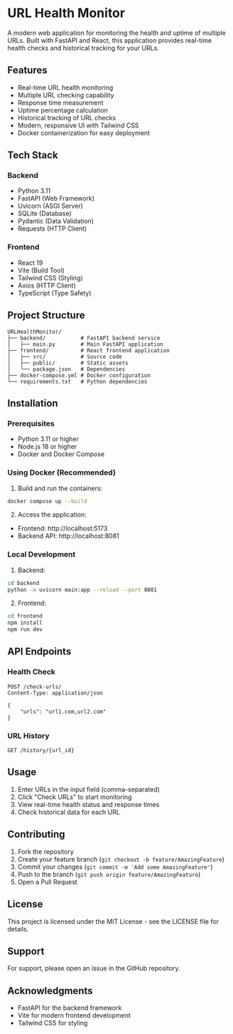 # URL Health Monitor

A modern web application for monitoring the health and uptime of multiple URLs. Built with FastAPI and React, this application provides real-time health checks and historical tracking for your URLs.

## Features

- Real-time URL health monitoring
- Multiple URL checking capability
- Response time measurement
- Uptime percentage calculation
- Historical tracking of URL checks
- Modern, responsive UI with Tailwind CSS
- Docker containerization for easy deployment

## Tech Stack

### Backend
- Python 3.11
- FastAPI (Web Framework)
- Uvicorn (ASGI Server)
- SQLite (Database)
- Pydantic (Data Validation)
- Requests (HTTP Client)

### Frontend
- React 19
- Vite (Build Tool)
- Tailwind CSS (Styling)
- Axios (HTTP Client)
- TypeScript (Type Safety)

## Project Structure

```
URLHealthMonitor/
├── backend/           # FastAPI backend service
│   ├── main.py        # Main FastAPI application
├── frontend/          # React frontend application
│   ├── src/           # Source code
│   ├── public/        # Static assets
│   └── package.json   # Dependencies
├── docker-compose.yml # Docker configuration
└── requirements.txt   # Python dependencies
```

## Installation

### Prerequisites

- Python 3.11 or higher
- Node.js 18 or higher
- Docker and Docker Compose

### Using Docker (Recommended)

1. Build and run the containers:
```bash
docker compose up --build
```

2. Access the application:
- Frontend: http://localhost:5173
- Backend API: http://localhost:8081

### Local Development

1. Backend:
```bash
cd backend
python -m uvicorn main:app --reload --port 8081
```

2. Frontend:
```bash
cd frontend
npm install
npm run dev
```

## API Endpoints

### Health Check
```http
POST /check-urls/
Content-Type: application/json

{
    "urls": "url1.com,url2.com"
}
```

### URL History
```http
GET /history/{url_id}
```

## Usage

1. Enter URLs in the input field (comma-separated)
2. Click "Check URLs" to start monitoring
3. View real-time health status and response times
4. Check historical data for each URL

## Contributing

1. Fork the repository
2. Create your feature branch (`git checkout -b feature/AmazingFeature`)
3. Commit your changes (`git commit -m 'Add some AmazingFeature'`)
4. Push to the branch (`git push origin feature/AmazingFeature`)
5. Open a Pull Request

## License

This project is licensed under the MIT License - see the LICENSE file for details.

## Support

For support, please open an issue in the GitHub repository.

## Acknowledgments

- FastAPI for the backend framework
- Vite for modern frontend development
- Tailwind CSS for styling
